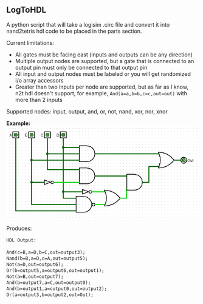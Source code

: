 ## LogToHDL

A python script that will take a logisim .circ file and convert it into nand2tetris hdl code to be placed in the parts section.

Current limitations:
- All gates must be facing east (inputs and outputs can be any direction)
- Multiple output nodes are supported, but a gate that is connected to an output pin must only be connected to that output pin
- All input and output nodes must be labeled or you will get randomized i/o array accessors
- Greater than two inputs per node are supported, but as far as I know, n2t hdl doesn't support, for example, `And(a=a,b=b,c=c,out=out)` with more than 2 inputs

Supported nodes: input, output, and, or, not, nand, xor, nor, xnor

**Example:**\
![Example Image](https://github.com/TheApplePieGod/LogToHDL/blob/master/images/example.png?raw=true)

Produces:
```
HDL Output:

And(c=B,a=D,b=C,out=output3);
Nand(b=B,a=D,c=A,out=output5);
Not(a=D,out=output6);
Or(b=output5,a=output6,out=output1);
Not(a=B,out=output7);
And(b=output7,a=C,out=output0);
And(b=output1,a=output0,out=output2);
Or(a=output3,b=output2,out=Out);
```
